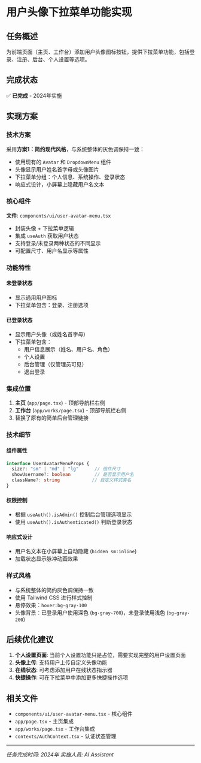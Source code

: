 # 用户头像下拉菜单功能实现

## 任务概述
为前端页面（主页、工作台）添加用户头像图标按钮，提供下拉菜单功能，包括登录、注册、后台、个人设置等选项。

## 完成状态
✅ **已完成** - 2024年实施

## 实现方案

### 技术方案
采用**方案1：简约现代风格**，与系统整体的灰色调保持一致：
- 使用现有的 `Avatar` 和 `DropdownMenu` 组件
- 头像显示用户姓名首字母或头像图片  
- 下拉菜单分组：个人信息、系统操作、登录状态
- 响应式设计，小屏幕上隐藏用户名文本

### 核心组件
**文件**: `components/ui/user-avatar-menu.tsx`
- 封装头像 + 下拉菜单逻辑
- 集成 `useAuth` 获取用户状态
- 支持登录/未登录两种状态的不同显示
- 可配置尺寸、用户名显示等属性

### 功能特性

#### 未登录状态
- 显示通用用户图标
- 下拉菜单包含：登录、注册选项

#### 已登录状态  
- 显示用户头像（或姓名首字母）
- 下拉菜单包含：
  - 用户信息展示（姓名、用户名、角色）
  - 个人设置
  - 后台管理（仅管理员可见）
  - 退出登录

### 集成位置
1. **主页** (`app/page.tsx`) - 顶部导航栏右侧
2. **工作台** (`app/works/page.tsx`) - 顶部导航栏右侧
3. 替换了原有的简单后台管理链接

### 技术细节

#### 组件属性
```typescript
interface UserAvatarMenuProps {
  size?: "sm" | "md" | "lg"      // 组件尺寸
  showUsername?: boolean         // 是否显示用户名
  className?: string            // 自定义样式类名
}
```

#### 权限控制
- 根据 `useAuth().isAdmin()` 控制后台管理选项显示
- 使用 `useAuth().isAuthenticated()` 判断登录状态

#### 响应式设计
- 用户名文本在小屏幕上自动隐藏 (`hidden sm:inline`)
- 加载状态显示脉冲动画效果

### 样式风格
- 与系统整体的简约灰色调保持一致
- 使用 Tailwind CSS 进行样式控制
- 悬停效果：`hover:bg-gray-100`
- 头像背景：已登录用户使用深色 (`bg-gray-700`)，未登录使用浅色 (`bg-gray-200`)

## 后续优化建议

1. **个人设置页面**: 当前个人设置功能只是占位，需要实现完整的用户设置页面
2. **头像上传**: 支持用户上传自定义头像功能
3. **在线状态**: 可考虑添加用户在线状态指示器
4. **快捷操作**: 可在下拉菜单中添加更多快捷操作选项

## 相关文件
- `components/ui/user-avatar-menu.tsx` - 核心组件
- `app/page.tsx` - 主页集成
- `app/works/page.tsx` - 工作台集成
- `contexts/AuthContext.tsx` - 认证状态管理

---
*任务完成时间: 2024年*
*实施人员: AI Assistant* 